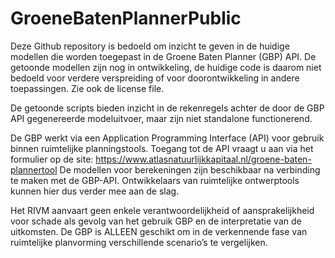 # GroeneBatenPlannerPublic

Deze Github repository is bedoeld om inzicht te geven in de huidige modellen die worden toegepast in de Groene Baten Planner (GBP) API. De getoonde modellen zijn nog in ontwikkeling, de huidige code is daarom niet bedoeld voor verdere verspreiding of voor doorontwikkeling in andere toepassingen.
Zie ook de license file.

De getoonde scripts bieden inzicht in de rekenregels achter de door de GBP API gegenereerde modeluitvoer, maar zijn niet standalone functionerend. 

De GBP werkt via een Application Programming Interface (API) voor gebruik binnen ruimtelijke planningstools. Toegang tot de API vraagt u aan via het formulier op de site: https://www.atlasnatuurlijkkapitaal.nl/groene-baten-plannertool
De modellen voor berekeningen zijn beschikbaar na verbinding te maken met de GBP-API. Ontwikkelaars van ruimtelijke ontwerptools kunnen hier dus verder mee aan de slag. 

Het RIVM aanvaart geen enkele verantwoordelijkheid of aansprakelijkheid voor schade als gevolg van het gebruik GBP en de interpretatie van de uitkomsten. De GBP is ALLEEN geschikt om in de verkennende fase van ruimtelijke planvorming verschillende scenario’s te vergelijken.  
